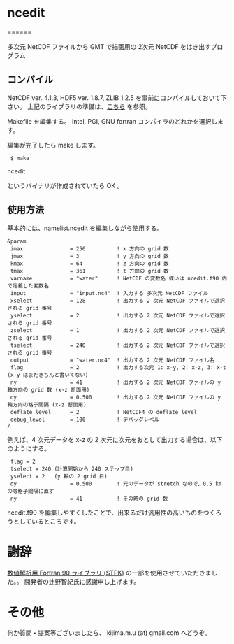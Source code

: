 # ncedit
======

多次元 NetCDF ファイルから GMT で描画用の 2次元 NetCDF をはき出すプログラム


## コンパイル
NetCDF ver. 4.1.3, HDF5 ver. 1.8.7, ZLIB 1.2.5 を事前にコンパイルしておいて下さい。
上記のライブラリの準備は、[こちら](https://github.com/TakashiUNUMA/wrflib_instsh) を参照。

Makefile を編集する。
Intel, PGI, GNU fortran コンパイラのどれかを選択します。

編集が完了したら make します。
```
 $ make
```

ncedit

というバイナリが作成されていたら OK 。


## 使用方法
基本的には、namelist.ncedit を編集しながら使用する。

```
&param
 imax               = 256          ! x 方向の grid 数
 jmax               = 3            ! y 方向の grid 数
 kmax               = 64           ! z 方向の grid 数
 tmax               = 361          ! t 方向の grid 数
 varname            = "water"      ! NetCDF の変数名 或いは ncedit.f90 内で定義した変数名
 input              = "input.nc4"  ! 入力する 多次元 NetCDF ファイル
 xselect            = 128          ! 出力する 2 次元 NetCDF ファイルで選択される grid 番号
 yselect            = 2            ! 出力する 2 次元 NetCDF ファイルで選択される grid 番号
 zselect            = 1            ! 出力する 2 次元 NetCDF ファイルで選択される grid 番号
 tselect            = 240          ! 出力する 2 次元 NetCDF ファイルで選択される grid 番号
 output             = "water.nc4"  ! 出力する 2 次元 NetCDF ファイル名
 flag               = 2            ! 出力する次元 1: x-y, 2: x-z, 3: x-t (x-y はまだきちんと書いてない)
 ny                 = 41           ! 出力する 2 次元 NetCDF ファイルの y 軸方向の grid 数 (x-z 断面用)
 dy                 = 0.500        ! 出力する 2 次元 NetCDF ファイルの y 軸方向の格子間隔 (x-z 断面用)
 deflate_level      = 2            ! NetCDF4 の deflate level
 debug_level        = 100          ! デバッグレベル
/
```

例えば、4 次元データを x-z の 2 次元に次元をおとして出力する場合は、以下のようにする。
```
 flag = 2
 tselect = 240 (計算開始から 240 ステップ目)
 yselect = 2   (y 軸の 2 grid 目)
 dy                 = 0.500        ! 元のデータが stretch なので、0.5 km の等格子間隔に直す
 ny                 = 41           ! その時の grid 数
```

ncedit.f90 を編集しやすくしたことで、出来るだけ汎用性の高いものをつくろうとしているところです。


# 謝辞
[数値解析用 Fortran 90 ライブラリ (STPK)](http://www.gfd-dennou.org/library/davis/stpk/) の一部を使用させていただきました。。
開発者の辻野智紀氏に感謝申し上げます。


# その他
何か質問・提案等ございましたら、 kijima.m.u (at) gmail.com へどうぞ。
